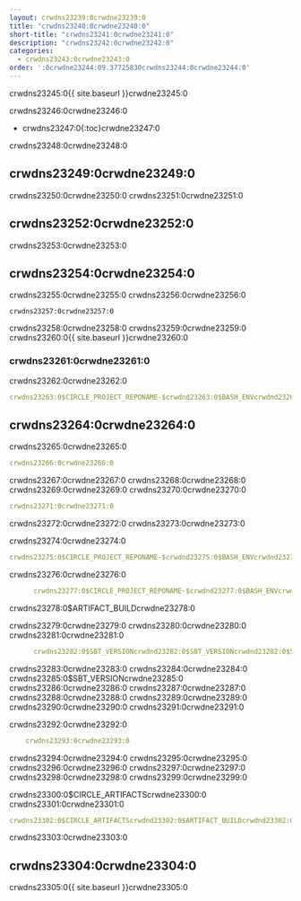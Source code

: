 ```yaml
---
layout: crwdns23239:0crwdne23239:0
title: "crwdns23240:0crwdne23240:0"
short-title: "crwdns23241:0crwdne23241:0"
description: "crwdns23242:0crwdne23242:0"
categories:
  - crwdns23243:0crwdne23243:0
order: ':0crwdne23244:09.37725830crwdns23244:0crwdne23244:0'
---
```

crwdns23245:0{{ site.baseurl }}crwdne23245:0

crwdns23246:0crwdne23246:0

- crwdns23247:0{:toc}crwdne23247:0

crwdns23248:0crwdne23248:0

## crwdns23249:0crwdne23249:0

crwdns23250:0crwdne23250:0 crwdns23251:0crwdne23251:0

## crwdns23252:0crwdne23252:0

crwdns23253:0crwdne23253:0

## crwdns23254:0crwdne23254:0

crwdns23255:0crwdne23255:0 crwdns23256:0crwdne23256:0

    crwdns23257:0crwdne23257:0
    

crwdns23258:0crwdne23258:0 crwdns23259:0crwdne23259:0 crwdns23260:0{{ site.baseurl }}crwdne23260:0

### crwdns23261:0crwdne23261:0

crwdns23262:0crwdne23262:0

```yaml
crwdns23263:0$CIRCLE_PROJECT_REPONAME-$crwdnd23263:0$BASH_ENVcrwdnd23263:0$SBT_VERSIONcrwdnd23263:0$SBT_VERSIONcrwdnd23263:0$SBT_VERSIONcrwdnd23263:0$SBT_VERSIONcrwdnd23263:0$CIRCLE_ARTIFACTScrwdnd23263:0$ARTIFACT_BUILDcrwdnd23263:0$CIRCLE_ARTIFACTScrwdnd23263:0$ARTIFACT_BUILDcrwdnd23263:0$CIRCLE_SHA1crwdne23263:0
```

## crwdns23264:0crwdne23264:0

crwdns23265:0crwdne23265:0

```yaml
crwdns23266:0crwdne23266:0
```

crwdns23267:0crwdne23267:0 crwdns23268:0crwdne23268:0 crwdns23269:0crwdne23269:0 crwdns23270:0crwdne23270:0

```yaml
crwdns23271:0crwdne23271:0
```

crwdns23272:0crwdne23272:0 crwdns23273:0crwdne23273:0

crwdns23274:0crwdne23274:0

```yaml
crwdns23275:0$CIRCLE_PROJECT_REPONAME-$crwdnd23275:0$BASH_ENVcrwdnd23275:0$SBT_VERSIONcrwdnd23275:0$SBT_VERSIONcrwdnd23275:0$SBT_VERSIONcrwdnd23275:0$SBT_VERSIONcrwdne23275:0
```

crwdns23276:0crwdne23276:0

```yaml
      crwdns23277:0$CIRCLE_PROJECT_REPONAME-$crwdnd23277:0$BASH_ENVcrwdne23277:0
```

crwdns23278:0$ARTIFACT_BUILDcrwdne23278:0

crwdns23279:0crwdne23279:0 crwdns23280:0crwdne23280:0 crwdns23281:0crwdne23281:0

```yaml
      crwdns23282:0$SBT_VERSIONcrwdnd23282:0$SBT_VERSIONcrwdnd23282:0$SBT_VERSIONcrwdnd23282:0$SBT_VERSIONcrwdne23282:0
```

crwdns23283:0crwdne23283:0 crwdns23284:0crwdne23284:0 crwdns23285:0$SBT_VERSIONcrwdne23285:0 crwdns23286:0crwdne23286:0 crwdns23287:0crwdne23287:0 crwdns23288:0crwdne23288:0 crwdns23289:0crwdne23289:0 crwdns23290:0crwdne23290:0 crwdns23291:0crwdne23291:0

crwdns23292:0crwdne23292:0

```yaml
    crwdns23293:0crwdne23293:0
```

crwdns23294:0crwdne23294:0 crwdns23295:0crwdne23295:0 crwdns23296:0crwdne23296:0 crwdns23297:0crwdne23297:0 crwdns23298:0crwdne23298:0 crwdns23299:0crwdne23299:0

crwdns23300:0$CIRCLE_ARTIFACTScrwdne23300:0 crwdns23301:0crwdne23301:0

```yaml
crwdns23302:0$CIRCLE_ARTIFACTScrwdnd23302:0$ARTIFACT_BUILDcrwdnd23302:0$CIRCLE_ARTIFACTScrwdnd23302:0$ARTIFACT_BUILDcrwdnd23302:0$CIRCLE_SHA1crwdne23302:0
```

crwdns23303:0crwdne23303:0

## crwdns23304:0crwdne23304:0

crwdns23305:0{{ site.baseurl }}crwdne23305:0